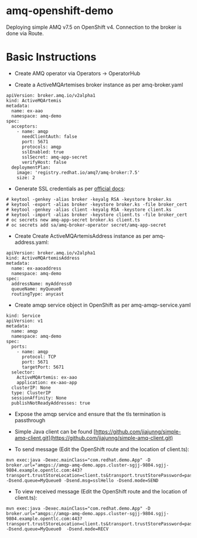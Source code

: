# amq-openshift-demo
Deploying simple AMQ v7.5 on OpenShift v4. Connection to the broker is done via Route.

# Basic Instructions
- Create AMQ operator via Operators -> OperatorHub

- Create a ActiveMQArtemises broker instance as per amq-broker.yaml

```
apiVersion: broker.amq.io/v2alpha1
kind: ActiveMQArtemis
metadata:
  name: ex-aao
  namespace: amq-demo
spec:
  acceptors:
    - name: amqp
      needClientAuth: false
      port: 5671
      protocols: amqp
      sslEnabled: true
      sslSecret: amq-app-secret
      verifyHost: false
  deploymentPlan:
    image: 'registry.redhat.io/amq7/amq-broker:7.5'
    size: 2
```

- Generate SSL credentials as per [official docs](https://access.redhat.com/documentation/en-us/red_hat_amq/7.5/html-single/deploying_amq_broker_on_openshift/index#broker-operator-acceptor-configurationbroker-ocp):

```
# keytool -genkey -alias broker -keyalg RSA -keystore broker.ks
# keytool -export -alias broker -keystore broker.ks -file broker_cert
# keytool -genkey -alias client -keyalg RSA -keystore client.ks
# keytool -import -alias broker -keystore client.ts -file broker_cert
# oc secrets new amq-app-secret broker.ks client.ts
# oc secrets add sa/amq-broker-operator secret/amq-app-secret
```

- Create Create ActiveMQArtemisAddress instance as per amq-address.yaml:

```
apiVersion: broker.amq.io/v2alpha1
kind: ActiveMQArtemisAddress
metadata:
  name: ex-aaoaddress
  namespace: amq-demo
spec:
  addressName: myAddress0
  queueName: myQueue0
  routingType: anycast
```

- Create amqp service object in OpenShift as per amq-amqp-service.yaml

```
kind: Service
apiVersion: v1
metadata:
  name: amqp
  namespace: amq-demo
spec:
  ports:
    - name: amqp
      protocol: TCP
      port: 5671
      targetPort: 5671
  selector:
    ActiveMQArtemis: ex-aao
    application: ex-aao-app
  clusterIP: None
  type: ClusterIP
  sessionAffinity: None
  publishNotReadyAddresses: true
```

- Expose the amqp service and ensure that the tls termination is passthrough

- Simple Java client can be found [https://github.com/jiajunng/simple-amq-client.git](https://github.com/jiajunng/simple-amq-client.git)

- To send message (Edit the OpenShift route and the location of client.ts):

```
mvn exec:java -Dexec.mainClass="com.redhat.demo.App" -D broker.url="amqps://amqp-amq-demo.apps.cluster-sgjj-9804.sgjj-9804.example.opentlc.com:443?transport.trustStoreLocation=client.ts&transport.trustStorePassword=password&transport.verifyHost=false" -Dsend.queue=MyQueue0 -Dsend.msg=sslHello -Dsend.mode=SEND
```

- To view received message (Edit the OpenShift route and the location of client.ts):

```
mvn exec:java -Dexec.mainClass="com.redhat.demo.App" -D broker.url="amqps://amqp-amq-demo.apps.cluster-sgjj-9804.sgjj-9804.example.opentlc.com:443?transport.trustStoreLocation=client.ts&transport.trustStorePassword=password&transport.verifyHost=false" -Dsend.queue=MyQueue0  -Dsend.mode=RECV
```
